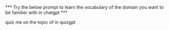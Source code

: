 *** Try the below prompt to learn the vocabulary of the domain you want to be familier with in chatgpt ***

quiz me on the topic of <your topic> in quizgpt